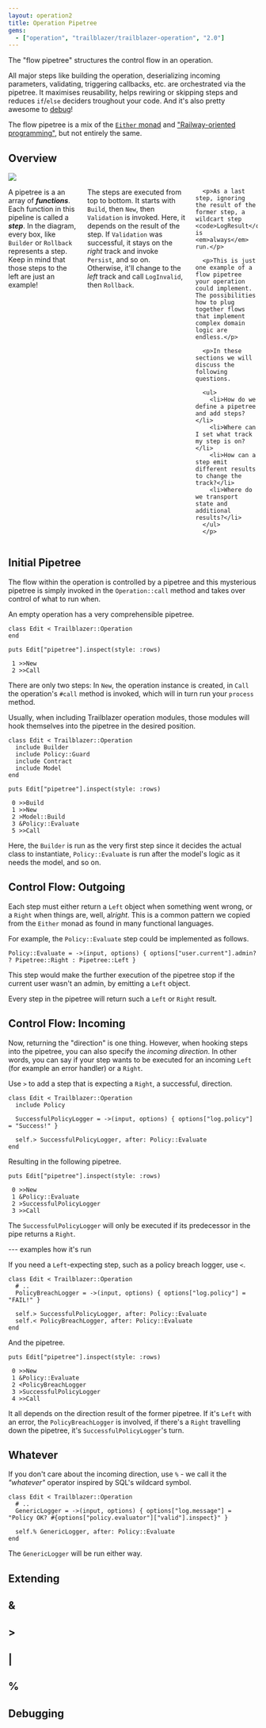 ```yaml
---
layout: operation2
title: Operation Pipetree
gems:
  - ["operation", "trailblazer/trailblazer-operation", "2.0"]
---
```


The "flow pipetree" structures the control flow in an operation.

All major steps like building the operation, deserializing incoming parameters, validating, triggering callbacks, etc. are orchestrated via the pipetree. It maximises reusability, helps rewiring or skipping steps and reduces `if`/`else` deciders troughout your code. And it's also pretty awesome to [debug](#debugging)!

The flow pipetree is a mix of the [`Either` monad](http://dry-rb.org/gems/dry-monads/) and ["Railway-oriented programming"](http://zohaib.me/railway-programming-pattern-in-elixir/), but not entirely the same.

## Overview

<div class="row">
  <div class="columns medium-3">
    <img src="/images/diagrams/pipetree.png">
  </div>
  <div class="columns medium-9">
    <p>
      A pipetree is a an array of <em><strong>functions</strong></em>. Each function in this pipeline is called a <em><strong>step</strong></em>. In the diagram, every box, like <code>Builder</code> or <code>Rollback</code> represents a step. Keep in mind that those steps to the left are just an example!
      </p>
      <p>
        The steps are executed from top to bottom. It starts with <code>Build</code>, then <code>New</code>, then <code>Validation</code> is invoked. Here, it depends on the result of the step. If <code>Validation</code> was successful, it stays on the <em>right</em> track and invoke <code>Persist</code>, and so on. Otherwise, it'll change to the <em>left</em> track and call <code>LogInvalid</code>, then <code>Rollback</code>.
      </p>

      <p>As a last step, ignoring the result of the former step, a wildcart step <code>LogResult</code> is <em>always</em> run.</p>

      <p>This is just one example of a flow pipetree your operation could implement. The possibilities how to plug together flows that implement complex domain logic are endless.</p>

      <p>In these sections we will discuss the following questions.

      <ul>
        <li>How do we define a pipetree and add steps?</li>
        <li>Where can I set what track my step is on?</li>
        <li>How can a step emit different results to change the track?</li>
        <li>Where do we transport state and additional results?</li>
      </ul>
      </p>
  </div>
</div>


## Initial Pipetree

The flow within the operation is controlled by a pipetree and this mysterious pipetree is simply invoked in the `Operation::call` method and takes over control of what to run when.

An empty operation has a very comprehensible pipetree.

    class Edit < Trailblazer::Operation
    end

    puts Edit["pipetree"].inspect(style: :rows)

     1 >>New
     2 >>Call

There are only two steps: In `New`, the operation instance is created, in `Call` the operation's `#call` method is invoked, which will in turn run your `process` method.

Usually, when including Trailblazer operation modules, those modules will hook themselves into the pipetree in the desired position.

    class Edit < Trailblazer::Operation
      include Builder
      include Policy::Guard
      include Contract
      include Model
    end

    puts Edit["pipetree"].inspect(style: :rows)

     0 >>Build
     1 >>New
     2 >Model::Build
     3 &Policy::Evaluate
     5 >>Call

Here, the `Builder` is run as the very first step since it decides the actual class to instantiate, `Policy::Evaluate` is run after the model's logic as it needs the model, and so on.

## Control Flow: Outgoing

Each step must either return a `Left` object when something went wrong, or a `Right` when things are, well, al<em>right</em>. This is a common pattern we copied from the `Either` monad as found in many functional languages.

For example, the `Policy::Evaluate` step could be implemented as follows.

    Policy::Evaluate = ->(input, options) { options["user.current"].admin? ? Pipetree::Right : Pipetree::Left }

This step would make the further execution of the pipetree stop if the current user wasn't an admin, by emitting a `Left` object.

Every step in the pipetree will return such a `Left` or `Right` result.

## Control Flow: Incoming

Now, returning the "direction" is one thing. However, when hooking steps into the pipetree, you can also specify the *incoming direction*. In other words, you can say if your step wants to be executed for an incoming `Left` (for example an error handler) or a `Right`.

Use `>` to add a step that is expecting a `Right`, a successful, direction.

    class Edit < Trailblazer::Operation
      include Policy

      SuccessfulPolicyLogger = ->(input, options) { options["log.policy"] = "Success!" }

      self.> SuccessfulPolicyLogger, after: Policy::Evaluate
    end

Resulting in the following pipetree.

    puts Edit["pipetree"].inspect(style: :rows)

     0 >>New
     1 &Policy::Evaluate
     2 >SuccessfulPolicyLogger
     3 >>Call

The `SuccessfulPolicyLogger` will only be executed if its predecessor in the pipe returns a `Right`.

--- examples how it's run

If you need a `Left`-expecting step, such as a policy breach logger, use `<`.

    class Edit < Trailblazer::Operation
      # ..
      PolicyBreachLogger = ->(input, options) { options["log.policy"] = "FAIL!" }

      self.> SuccessfulPolicyLogger, after: Policy::Evaluate
      self.< PolicyBreachLogger, after: Policy::Evaluate
    end

And the pipetree.

    puts Edit["pipetree"].inspect(style: :rows)

     0 >>New
     1 &Policy::Evaluate
     2 <PolicyBreachLogger
     3 >SuccessfulPolicyLogger
     4 >>Call

It all depends on the direction result of the former pipetree. If it's `Left` with an error, the `PolicyBreachLogger` is involved, if there's a `Right` travelling down the pipetree, it's `SuccessfulPolicyLogger`'s turn.

## Whatever

If you don't care about the incoming direction, use `%` - we call it the *"whatever"* operator inspired by SQL's wildcard symbol.

    class Edit < Trailblazer::Operation
      # ..
      GenericLogger = ->(input, options) { options["log.message"] = "Policy OK? #{options["policy.evaluator"]["valid"].inspect}" }

      self.% GenericLogger, after: Policy::Evaluate
    end

The `GenericLogger` will be run either way.

## Extending

## &
## >
## |
## %

## Debugging
